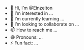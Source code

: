 - 👋 Hi, I’m @Einzelton
- 👀 I’m interested in ...
- 🌱 I’m currently learning ...
- 💞️ I’m looking to collaborate on ...
- 📫 How to reach me ...
- 😄 Pronouns: ...
- ⚡ Fun fact: ...

<!---
Einzelton/Einzelton is a ✨ special ✨ repository because its `README.md` (this file) appears on your GitHub profile.
You can click the Preview link to take a look at your changes.
--->
